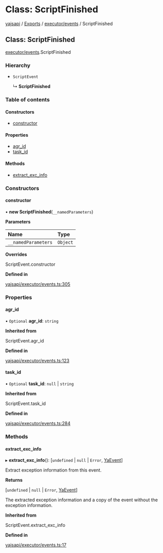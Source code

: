 # Class: ScriptFinished

[yajsapi](../yajsapi.md) / [Exports](../modules/) / [executor/events](../modules/executor_events.md) / ScriptFinished

## Class: ScriptFinished

[executor/events](../modules/executor_events.md).ScriptFinished

### Hierarchy

* `ScriptEvent`

  ↳ **ScriptFinished**

### Table of contents

#### Constructors

* [constructor](executor_events.scriptfinished.md#constructor)

#### Properties

* [agr\_id](executor_events.scriptfinished.md#agr_id)
* [task\_id](executor_events.scriptfinished.md#task_id)

#### Methods

* [extract\_exc\_info](executor_events.scriptfinished.md#extract_exc_info)

### Constructors

#### constructor

• **new ScriptFinished**\(`__namedParameters`\)

**Parameters**

| Name | Type |
| :--- | :--- |
| `__namedParameters` | `Object` |

**Overrides**

ScriptEvent.constructor

**Defined in**

[yajsapi/executor/events.ts:305](https://github.com/golemfactory/yajsapi/blob/8f42a91/yajsapi/executor/events.ts#L305)

### Properties

#### agr\_id

• `Optional` **agr\_id**: `string`

**Inherited from**

ScriptEvent.agr\_id

**Defined in**

[yajsapi/executor/events.ts:123](https://github.com/golemfactory/yajsapi/blob/8f42a91/yajsapi/executor/events.ts#L123)

#### task\_id

• `Optional` **task\_id**: `null` \| `string`

**Inherited from**

ScriptEvent.task\_id

**Defined in**

[yajsapi/executor/events.ts:284](https://github.com/golemfactory/yajsapi/blob/8f42a91/yajsapi/executor/events.ts#L284)

### Methods

#### extract\_exc\_info

▸ **extract\_exc\_info**\(\): \[`undefined` \| `null` \| `Error`, [YaEvent](executor_events.yaevent.md)\]

Extract exception information from this event.

**Returns**

\[`undefined` \| `null` \| `Error`, [YaEvent](executor_events.yaevent.md)\]

The extracted exception information and a copy of the event without the exception information.

**Inherited from**

ScriptEvent.extract\_exc\_info

**Defined in**

[yajsapi/executor/events.ts:17](https://github.com/golemfactory/yajsapi/blob/8f42a91/yajsapi/executor/events.ts#L17)

